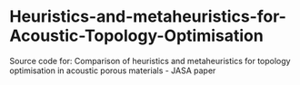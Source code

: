 # Heuristics-and-metaheuristics-for-Acoustic-Topology-Optimisation
Source code for: Comparison of heuristics and metaheuristics for topology optimisation in acoustic porous materials - JASA paper
